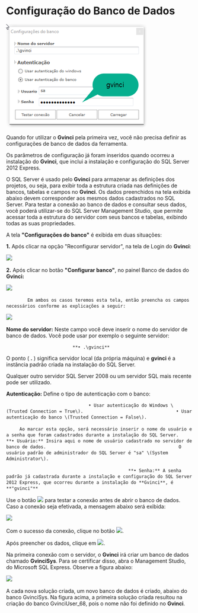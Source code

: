# Configuração do Banco de Dados

![](../../.gitbook/assets/image.png)

Quando for utilizar o **Gvinci** pela primeira vez, você não precisa definir as configurações de banco de dados da ferramenta.

Os parâmetros de configuração já foram inseridos quando ocorreu a instalação do **Gvinci**, que inclui a instalação e configuração do SQL Server 2012 Express.

O SQL Server é usado pelo **Gvinci** para armazenar as definições dos projetos, ou seja, para exibir toda a estrutura criada nas definições de bancos, tabelas e campos no **Gvinci**. Os dados preenchidos na tela exibida abaixo devem corresponder aos mesmos dados cadastrados no SQL Server. Para testar a conexão ao banco de dados e consultar seus dados, você poderá utilizar-se do SQL Server Management Studio, que permite acessar toda a estrutura do servidor com seus bancos e tabelas, exibindo todas as suas propriedades.

A tela **"Configurações do banco"** é exibida em duas situações:

**1.** Após clicar na opção "Reconfigurar servidor", na tela de Login do **Gvinci**:

![](https://ssitecnologia.atlassian.net/wiki/download/attachments/196694/LoginGvinci.png?version=1&modificationDate=1606828276008&cacheVersion=1&api=v2)

**2.** Após clicar no botão **"Configurar banco"**, no painel Banco de dados do **Gvinci:**

![](http://www.gvinci.com.br/manual/8_015.zoom80.png)

            Em ambos os casos teremos esta tela, então preencha os campos necessários conforme as explicações a seguir:

![](https://ssitecnologia.atlassian.net/wiki/download/thumbnails/196694/image2020-12-1_9-24-36.png?version=1&modificationDate=1606829077412&cacheVersion=1&api=v2&width=338&height=250)

**Nome do servidor:** Neste campo você deve inserir o nome do servidor de banco de dados. Você pode usar por exemplo o seguinte servidor:

                             **• .\gvinci**

O ponto \( **.** \) significa servidor local \(da própria máquina\) e **gvinci** é a instância padrão criada na instalação do SQL Server.

Qualquer outro servidor SQL Server 2008 ou um servidor SQL mais recente pode ser utilizado.

**Autenticação:** Define o tipo de autenticação com o banco:

                                   • Usar autenticação do Windows \(Trusted Connection = True\).                                   • Usar autenticação do banco \(Trusted Connection = False\).

         Ao marcar esta opção, será necessário inserir o nome do usuário e a senha que foram cadastrados durante a instalação do SQL Server.                                                  **• Usuário:** Insira aqui o nome de usuário cadastrado no servidor de banco de dados.                                                  O usuário padrão de administrador do SQL Server é "sa" \(System Administrator\).

                                                  **• Senha:** A senha padrão já cadastrada durante a instalação e configuração do SQL Server 2012 Express, que ocorreu durante a instalação do **Gvinci**, é **"gvinci"**

Use o botão ![](http://www.gvinci.com.br/manual/testarconexaobt411.png) para testar a conexão antes de abrir o banco de dados. Caso a conexão seja efetivada, a mensagem abaixo será exibida:

![](https://ssitecnologia.atlassian.net/wiki/download/attachments/196694/image2020-12-1_9-18-24.png?version=1&modificationDate=1606828706604&cacheVersion=1&api=v2)

Com o sucesso da conexão, clique no botão ![](http://www.gvinci.com.br/manual/okbutton4.png).

Após preencher os dados, clique em ![](http://www.gvinci.com.br/manual/carregarbtnovo.png).

Na primeira conexão com o servidor, o **Gvinci** irá criar um banco de dados chamado **GvinciSys**. Para se certificar disso, abra o Management Studio, do Microsoft SQL Express. Observe a figura abaixo:

![](http://www.gvinci.com.br/manual/bdsqlgv.png)

A cada nova solução criada, um novo banco de dados é criado, abaixo do banco GvinciSys. Na figura acima, a primeira solução criada resultou na criação do banco GvinciUser\_68, pois o nome não foi definido no **Gvinci**.

